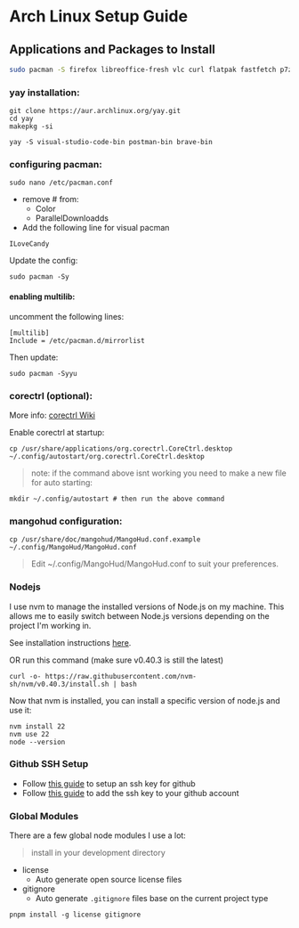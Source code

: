 # Arch Linux Setup Guide

## Applications and Packages to Install

```bash
sudo pacman -S firefox libreoffice-fresh vlc curl flatpak fastfetch p7zip unrar tar rsync exfat-utils fuse-exfat flac jdk-openjdk gimp steam vulkan-radeon lib32-vulkan-radeon base-devel kate mangohud lib32-mangohud corectrl openssh dolphin telegram-desktop
```

### yay installation:

```
git clone https://aur.archlinux.org/yay.git
cd yay
makepkg -si
```

```
yay -S visual-studio-code-bin postman-bin brave-bin
```

### configuring pacman:

```
sudo nano /etc/pacman.conf 
```

- remove # from:
  - Color 
  - ParallelDownloadds 
- Add the following line for visual pacman 
```
ILoveCandy 
```
Update the config:

```
sudo pacman -Sy 
```

#### enabling multilib:

uncomment the following lines:

```
[multilib]
Include = /etc/pacman.d/mirrorlist

```

Then update:

```
sudo pacman -Syyu
```

### corectrl (optional): 
More info: [corectrl Wiki](https://gitlab.com/corectrl/corectrl/-/wikis/Setup)

Enable corectrl at startup:

```
cp /usr/share/applications/org.corectrl.CoreCtrl.desktop ~/.config/autostart/org.corectrl.CoreCtrl.desktop
```

> note: if the command above isnt working you need to make a new file for auto starting: 

```
mkdir ~/.config/autostart # then run the above command 
```

### mangohud configuration:

```
cp /usr/share/doc/mangohud/MangoHud.conf.example ~/.config/MangoHud/MangoHud.conf

```
> Edit ~/.config/MangoHud/MangoHud.conf to suit your preferences.

### Nodejs 

I use nvm to manage the installed versions of Node.js on my machine. This allows me to easily switch between Node.js versions depending on the project I'm working in.

See installation instructions [here](https://github.com/nvm-sh/nvm#installing-and-updating).

OR run this command (make sure v0.40.3 is still the latest)

```
curl -o- https://raw.githubusercontent.com/nvm-sh/nvm/v0.40.3/install.sh | bash
```

Now that nvm is installed, you can install a specific version of node.js and use it:

```
nvm install 22
nvm use 22
node --version
```
### Github SSH Setup

- Follow [this guide](https://docs.github.com/en/authentication/connecting-to-github-with-ssh/generating-a-new-ssh-key-and-adding-it-to-the-ssh-agent) to setup an ssh key for github
- Follow [this guide](https://docs.github.com/en/authentication/connecting-to-github-with-ssh/adding-a-new-ssh-key-to-your-github-account) to add the ssh key to your github account

### Global Modules 

There are a few global node modules I use a lot:
> install in your development directory 

- license
  - Auto generate open source license files
- gitignore
  - Auto generate `.gitignore` files base on the current project type

```
pnpm install -g license gitignore
```
